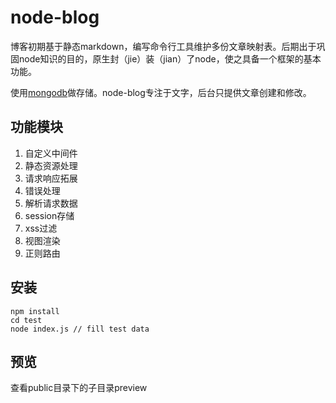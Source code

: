 # node-blog

博客初期基于静态markdown，编写命令行工具维护多份文章映射表。后期出于巩固node知识的目的，原生封（jie）装（jian）了node，使之具备一个框架的基本功能。

使用[mongodb](http://www.mongodb.org/)做存储。node-blog专注于文字，后台只提供文章创建和修改。

## 功能模块

1. 自定义中间件
2. 静态资源处理
3. 请求响应拓展
4. 错误处理
5. 解析请求数据
6. session存储
7. xss过滤
8. 视图渲染
9. 正则路由

## 安装
```
npm install
cd test
node index.js // fill test data
```
## 预览

查看public目录下的子目录preview
